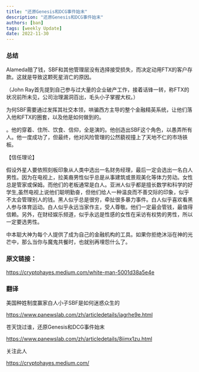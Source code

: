 ```yaml
---
title: "还原Genesis和DCG事件始末"
description: "还原Genesis和DCG事件始末"
authors: [ban]
tags: [weekly Update]
date: 2022-11-30
---
```


### 总结

Alameda赔了钱，SBF和其他管理层没有选择接受损失，而决定动用FTX的客户存款。这就是导致这颗死星消亡的原因。

（John Ray首先提到自己参与过大量的企业破产工作，接着话锋一转，称FTX的状况前所未见，公司治理漏洞百出，毛头小子掌握大权。）

为何SBF需要通过发挥其社交本领，哄骗西方主导的整个金融精英系统，让他们落入他和FTX的圈套，以及他是如何做到的。

。他的穿着、住所、饮食、信仰，全是演的。他创造出SBF这个角色，以愚弄所有人。他一度成功了，但最终，他对风险管理的公然藐视撞上了天地不仁的市场铁板。

【信任理论】

假设外星人要依照刻板印象从人类中选出一名财务经理，最后一定会选出一名白人男性。因为在电视上，拉美裔男性似乎总是从事建筑或景观美化等体力劳动。女性总是管家或保姆。而他们的老板通常是白人。亚洲人似乎都是擅长数学和科学的好学生,虽然电视上说他们聪明勤奋，但他们给人一种温良而不善交际的印象，似乎不太会管理别人的钱。黑人似乎总是很穷，牵扯很多暴力事件。白人似乎喜欢看黑人参与体育运动。白人似乎永远当家作主，受人尊敬。他们一定最会管钱，最值得信赖。另外，在财经娱乐频道，似乎永远是性感的女性在采访有权势的男性，所以一定要选男性。


中本聪大神为每个人提供了成为自己的金融机构的工具。如果你拒绝沐浴在神的光芒中，那么当你与魔鬼共餐时，也就别再埋怨什么了。

### 原文链接：
https://cryptohayes.medium.com/white-man-5001d38a5e4e

### 翻译

美国种姓制度赢家白人小子SBF是如何迷惑众生的

https://www.panewslab.com/zh/articledetails/iagrhe9e.html

苍天饶过谁，还原Genesis和DCG事件始末

https://www.panewslab.com/zh/articledetails/8iimx1zu.html

关注此人

https://cryptohayes.medium.com/
